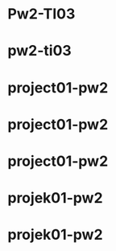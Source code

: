 # Pw2-TI03
# pw2-ti03
# project01-pw2
# project01-pw2
# project01-pw2
# projek01-pw2
# projek01-pw2
